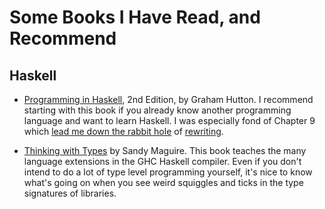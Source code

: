 # Some Books I Have Read, and Recommend

## Haskell

- [Programming in Haskell](https://www.cs.nott.ac.uk/~pszgmh/pih.html), 2nd Edition, by Graham Hutton. I recommend starting with this book if you already know another programming language and want to learn Haskell. I was especially fond of Chapter 9 which [lead me down the rabbit hole](https://github.com/DevJac/programming_in_haskell/blob/master/src/Countdown.hs) of [rewriting](https://en.wikipedia.org/wiki/Rewriting).

- [Thinking with Types](https://leanpub.com/thinking-with-types) by Sandy Maguire. This book teaches the many language extensions in the GHC Haskell compiler. Even if you don't intend to do a lot of type level programming yourself, it's nice to know what's going on when you see weird squiggles and ticks in the type signatures of libraries.
